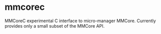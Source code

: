 # mmcorec
MMCoreC experimental C interface to micro-manager MMCore. Currently provides only a small subset of the MMCore API.
